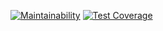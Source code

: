 [![Maintainability](https://api.codeclimate.com/v1/badges/c25f2e03dfdc9fa45b24/maintainability)](https://codeclimate.com/github/martishevich/project-lvl1-s368/maintainability)
[![Test Coverage](https://api.codeclimate.com/v1/badges/c25f2e03dfdc9fa45b24/test_coverage)](https://codeclimate.com/github/martishevich/project-lvl1-s368/test_coverage)
